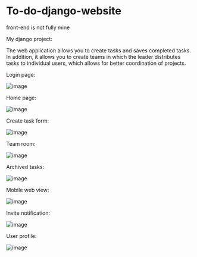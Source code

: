 # To-do-django-website
front-end is not fully mine

My django project:

The web application allows you to create tasks and saves completed tasks. In addition, it allows you to create teams in which the leader distributes tasks to individual users, which allows for better coordination of projects.

Login page:

![image](https://user-images.githubusercontent.com/108836782/224537236-6349c7e7-ea99-49a2-82bc-53a214793626.png)

Home page:

![image](https://user-images.githubusercontent.com/108836782/224537649-d8f21203-d1db-4269-be8c-4f3c9ebd474f.png)

Create task form:

![image](https://user-images.githubusercontent.com/108836782/224537509-563cfc92-6482-4305-89af-24b9abe8adc1.png)

Team room:

![image](https://user-images.githubusercontent.com/108836782/224538027-02dbcdea-cc64-4fbc-a30a-db0835526246.png)

Archived tasks:

![image](https://user-images.githubusercontent.com/108836782/224538048-fda2a5fe-782b-414b-bb59-7968c47d6212.png)

Mobile web view:

![image](https://user-images.githubusercontent.com/108836782/224538098-26f87fcd-5e3e-44e5-a604-6c96651575c6.png)

Invite notification:

![image](https://user-images.githubusercontent.com/108836782/224538222-aeea3c6b-fb0f-4eae-b581-cba48eb66581.png)

User profile:

![image](https://user-images.githubusercontent.com/108836782/224538451-4f23e98a-f74a-4584-982b-5b90cff49272.png)

